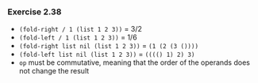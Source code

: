 ### Exercise 2.38
- `(fold-right / 1 (list 1 2 3))` = 3/2
- `(fold-left / 1 (list 1 2 3))` = 1/6
- `(fold-right list nil (list 1 2 3))` = `(1 (2 (3 ())))`
- `(fold-left list nil (list 1 2 3))` = `(((() 1) 2) 3)`
- `op` must be commutative, meaning that the order of the operands does not change the result
